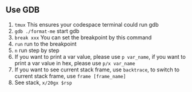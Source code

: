 ## Use GDB

1. `tmux` This ensures your codespace terminal could run gdb
2. `gdb ./format-me` start gdb
3. `break xxx` You can set the breakpoint by this command
4. `run` run to the breakpoint
5. `n` run step by step
6. If you want to print a var value, please use `p var_name`, if you want to print a var value in hex, please use `p/x var_name`
7. If you want to see current stack frame, use `backtrace`, to switch to current stack frame, use `frame [frame_name]`
8. See stack, `x/20gx $rsp`
